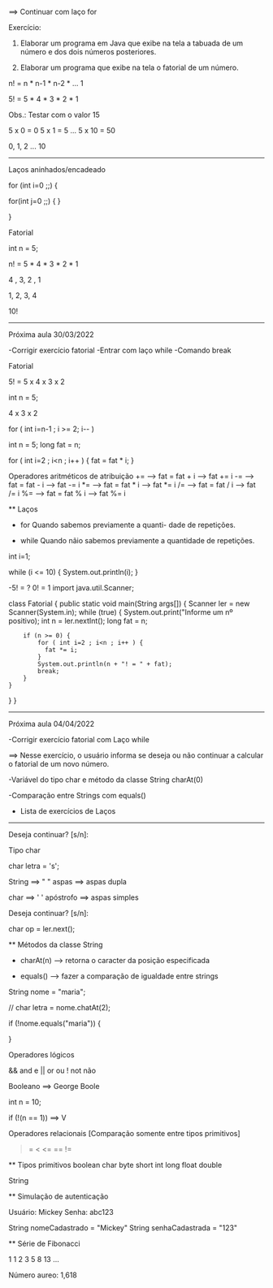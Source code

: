 
==> Continuar com laço for


Exercício:

1. Elaborar um programa em Java que exibe na tela 
a tabuada de um número e dos dois números posteriores.


2. Elaborar um programa que exibe na tela o fatorial 
de um número.

n! = n * n-1 * n-2 * ... 1

5! = 5 * 4 * 3 * 2 * 1


Obs.: Testar com o valor 15



5 x 0 = 0
5 x 1 = 5
...
5 x 10 = 50

0, 1, 2 ... 10


*********************************
Laços aninhados/encadeado

for (int i=0 ;;) {

  for(int j=0 ;;) {
  }

}

Fatorial

int n = 5;

n! = 5 * 4 * 3 * 2 * 1

4 , 3, 2 , 1

1, 2, 3, 4


10!

**********************************************

Próxima aula 30/03/2022

-Corrigir exercício fatorial
-Entrar com laço while
-Comando break

Fatorial

5! = 5 x 4 x 3 x 2

int n = 5;

4 x 3 x 2

for ( int i=n-1 ; i >= 2; i-- )


int n = 5;
long fat = n;

for ( int i=2 ; i<n ; i++ ) {
    fat = fat * i;
}

Operadores aritméticos de atribuição
+=  -->  fat = fat + i --> fat += i
-=  -->  fat = fat - i --> fat -= i
*=  -->  fat = fat * i --> fat *= i
/=  -->  fat = fat / i --> fat /= i
%=  -->  fat = fat % i --> fat %= i


** Laços
- for
Quando sabemos previamente a quanti-
dade de repetições.

- while
Quando nãio sabemos previamente 
a quantidade de repetições.

int i=1;

while (i <= 10) {
   System.out.println(i);
}


-5! = ?
 0! = 1
import java.util.Scanner;

class Fatorial {
  public static void main(String args[]) {
    Scanner ler = new Scanner(System.in);
    while (true) {
        System.out.print("Informe um nº positivo);
    	int n = ler.nextInt();
    	long fat = n;
    
    	if (n >= 0) {        
            for ( int i=2 ; i<n ; i++ ) {
              fat *= i;
            }
            System.out.println(n + "! = " + fat);
            break;  
    	}
    }
  }
}


**********************************************

Próxima aula 04/04/2022

-Corrigir exercício fatorial com Laço while

==> Nesse exercício, o usuário informa se deseja ou não continuar a calcular o fatorial de um novo número.

-Variável do tipo char e método da classe String charAt(0)

-Comparação entre Strings com equals()

* Lista de exercícios de Laços

***********************************************************

Deseja continuar? [s/n]:

Tipo char

char letra = 's';

String ==>  " " aspas		==>	aspas dupla		

char   ==>  ' ' apóstrofo	==>	aspas simples

Deseja continuar? [s/n]:

char op = ler.next();


** Métodos da classe String

- charAt(n) --> retorna o caracter da posição especificada

- equals()  --> fazer a comparação de igualdade entre strings


String nome = "maria";

// char letra = nome.chatAt(2);
 
if (!nome.equals("maria")) {

}


Operadores lógicos

&&	and	e
||	or	ou
!	not	não

Booleano ==>  George Boole

int n = 10;

if (!(n == 1))	==> V



Operadores relacionais 
[Comparação somente entre tipos primitivos]

>
>=
<
<=
==
!=


** Tipos primitivos
boolean
char
byte
short
int
long
float
double

String






** Simulação de autenticação

Usuário: Mickey
Senha:   abc123

String nomeCadastrado = "Mickey"
String senhaCadastrada = "123"


** Série de Fibonacci

1 1 2 3 5 8 13 ...

Número aureo: 1,618

















